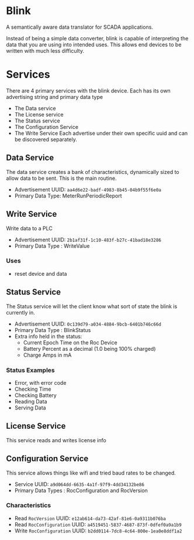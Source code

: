 # Blink

A semantically aware data translator for SCADA applications.

Instead of being a simple data converter, blink is capable of interpreting the data that you are using
into intended uses.  This allows end devices to be written with much less difficulty.

# Services
There are 4 primary services with the blink device.
Each has its own advertising string and primary data type

* The Data service
* The License service
* The Status service
* The Configuration Service
* The Write Service
Each advertise under their own specific uuid and can be discovered separately. 



## Data Service
The data service creates a bank of characteristics, dynamically sized to allow data
to be sent.  This is the main routine.
* Advertisement UUID: `aa4d6e22-badf-4983-8b45-04b9f55f6e0a`
* Primary Data Type: MeterRunPeriodicReport

## Write Service

Write data to a PLC 

* Advertisement UUID: `2b1af31f-1c10-483f-b27c-41bad18e3286`
* Primary Data Type : WriteValue

### Uses
* reset device and data

## Status Service
The Status service will let the client know what sort of state the blink is currently in.

+ Advertisement UUID: `0c139d79-a034-4884-9bcb-6401b746c66d`
+ Primary Data Type : BlinkStatus
+ Extra info held in the status:
  * Current Epoch Time on the Roc Device
  * Battery Percent as a decimal (1.0 being 100% charged)
  * Charge Amps in mA

### Status Examples
* Error, with error code
* Checking Time
* Checking Battery
* Reading Data
* Serving Data



###

## License Service

This service reads and writes license info 


## Configuration Service
This service allows things like wifi and tried baud rates to be changed.

* Service UUID: `a9d064dd-6635-4a1f-97f9-4dd34132be86`
* Primary Data Types : RocConfiguration and RocVersion

### Characteristics

* Read  `RocVersion`        UUID: `e12ab614-da73-42af-81e6-0a9311b076ba`
* Read  `RocConfiguration`  UUID: `a4519451-5837-4687-873f-0dfef0a9a1b9`
* Write `RocConfiguration`  UUID: `b2dd0114-7dc8-4c64-800e-1ea0e8ddf1a2`

